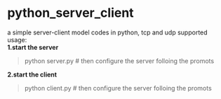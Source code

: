 # python_server_client
a simple server-client model codes in python, tcp and udp supported  
usage:  
**1.start the server**  
>python server.py # then configure the server folloing the promots  

**2.start the client**  
>python client.py # then configure the server folloing the promots  

